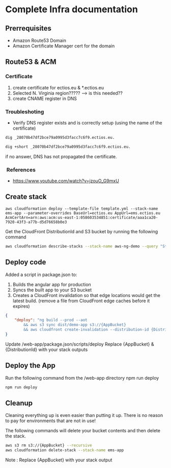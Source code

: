 # Complete Infra documentation

## Prerrequisites

- Amazon Route53 Domain
- Amazon Certificate Manager cert for the domain

## Route53 & ACM

### Certificate

1. create certificate for ectios.eu & \*.ectios.eu
2. Selected N. Virginia region????? --> is this needed??
3. create CNAME register in DNS

### Troubleshoting

- Verify DNS register exists and is correctly setup (using the name of the certificate)

```bash
dig _28070b47df2bce79a0995d3facc7c6f9.ectios.eu.

dig +short _28070b47df2bce79a0995d3facc7c6f9.ectios.eu.

```

if no answer, DNS has not propagated the certificate.

###  References

- <https://www.youtube.com/watch?v=jzouO_G9mxU>

## Create stack

```
aws cloudformation deploy --template-file template.yml --stack-name ems-app --parameter-overrides BaseUrl=ectios.eu AppUrl=ems.ectios.eu AcmCertArn=arn:aws:acm:us-east-1:058603534851:certificate/aaa1ca20-7920-43f3-a77b-d5d76658b0e3
```

Get the CloudFront DistributionId and S3 bucket by running the following command

```bash
aws cloudformation describe-stacks --stack-name aws-ng-demo --query "Stacks[0].Outputs[?OutputKey==`DistributionId` || OutputKey==`AppBucket`]"
```

## Deploy code

Added a script in package.json to:

1. Builds the angular app for production
2. Syncs the built app to your S3 bucket
3. Creates a CloudFront invalidation so that edge locations would get the latest build. (remove a file from CloudFront edge caches before it expires)

```json
{
    "deploy": "ng build --prod --aot
        && aws s3 sync dist/demo-app s3://{AppBucket}
        && aws cloudfront create-invalidation --distribution-id {DistributionId} --paths /"
}
```

Update /web-app/package.json/scripts/deploy Replace {AppBucket} & {DistributionId} with your stack outputs

## Deploy the App

Run the following command from the /web-app directory
npm run deploy

```bash
npm run deploy
```

## Cleanup

Cleaning everything up is even easier than putting it up. There is no reason to pay for environments that are not in use!

The following commands will delete your bucket contents and then delete the stack.

```bash
aws s3 rm s3://{AppBucket} --recursive
aws cloudformation delete-stack --stack-name ems-app
```

Note
: Replace {AppBucket} with your stack output

